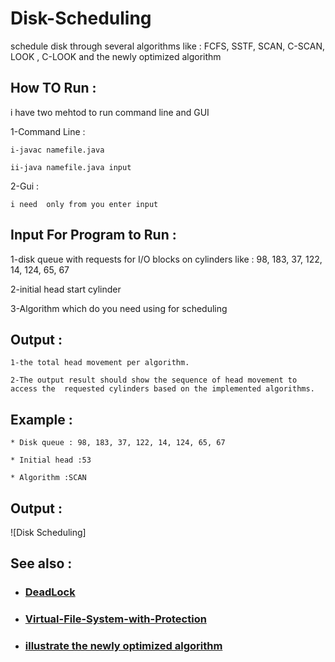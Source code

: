 # Disk-Scheduling

schedule disk through several algorithms like  : FCFS, SSTF, SCAN, C-SCAN, LOOK , C-LOOK and  the newly optimized algorithm

## How TO Run :
i have two mehtod to run command line and GUI 
 
 1-Command Line : 
 
    i-javac namefile.java
    
    ii-java namefile.java input
  
  2-Gui :
   
    i need  only from you enter input 

## Input For Program to Run :
  1-disk queue with requests for I/O blocks on cylinders like : 98, 183, 37, 122, 14, 124, 65, 67
  
  2-initial head start cylinder
  
  3-Algorithm which do you need using for scheduling
  
##  Output :
    1-the total head movement per algorithm.
    
    2-The output result should show the sequence of head movement to access the  requested cylinders based on the implemented algorithms.



## Example : 
    * Disk queue : 98, 183, 37, 122, 14, 124, 65, 67

    * Initial head :53 
    
    * Algorithm :SCAN

## Output :

![Disk Scheduling]
    

## See also :
 * ### [DeadLock](https://github.com/MarwanaMostafa/DeadLock)

 * ### [Virtual-File-System-with-Protection](https://github.com/MarwanaMostafa/Virtual-File-System-with-Protection)
 
 * ### [illustrate the newly optimized algorithm](https://research.ijcaonline.org/volume93/number18/pxc3896046.pdf)
